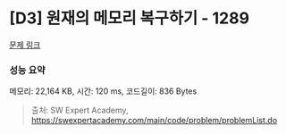 # [D3] 원재의 메모리 복구하기 - 1289 

[문제 링크](https://swexpertacademy.com/main/code/problem/problemDetail.do?contestProbId=AV19AcoKI9sCFAZN) 

### 성능 요약

메모리: 22,164 KB, 시간: 120 ms, 코드길이: 836 Bytes



> 출처: SW Expert Academy, https://swexpertacademy.com/main/code/problem/problemList.do